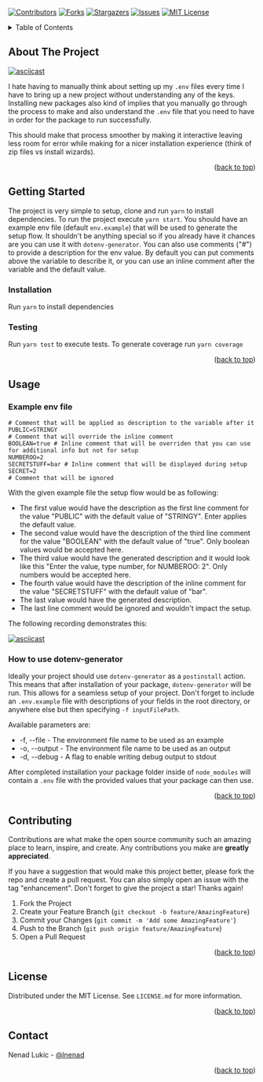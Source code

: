 <!-- PROJECT SHIELDS -->
<!--
*** I'm using markdown "reference style" links for readability.
*** Reference links are enclosed in brackets [ ] instead of parentheses ( ).
*** See the bottom of this document for the declaration of the reference variables
*** for contributors-url, forks-url, etc. This is an optional, concise syntax you may use.
*** https://www.markdownguide.org/basic-syntax/#reference-style-links
-->
[![Contributors][contributors-shield]][contributors-url]
[![Forks][forks-shield]][forks-url]
[![Stargazers][stars-shield]][stars-url]
[![Issues][issues-shield]][issues-url]
[![MIT License][license-shield]][license-url]

<!-- TABLE OF CONTENTS -->
<details>
  <summary>Table of Contents</summary>
  <ol>
    <li>
      <a href="#about-the-project">About The Project</a>
    </li>
    <li>
      <a href="#getting-started">Getting Started</a>
      <ul>
        <li><a href="#prerequisites">Prerequisites</a></li>
        <li><a href="#installation">Installation</a></li>
        <li><a href="#testing">Testing</a></li>
      </ul>
    </li>
    <li><a href="#usage">Usage</a></li>
    <li><a href="#roadmap">Roadmap</a></li>
    <li><a href="#contributing">Contributing</a></li>
    <li><a href="#license">License</a></li>
    <li><a href="#contact">Contact</a></li>
  </ol>
</details>


<!-- ABOUT THE PROJECT -->
## About The Project

[![asciicast](https://asciinema.org/a/598648.svg)](https://asciinema.org/a/598648)

I hate having to manually think about setting up my `.env` files every time I have to bring up a new project without understanding any of the keys. Installing new packages also kind of implies that you manually go through the process to make and also understand the `.env` file that you need to have in order for the package to run successfully. 

This should make that process smoother by making it interactive leaving less room for error while making for a nicer installation experience (think of zip files vs install wizards).

<p align="right">(<a href="#readme-top">back to top</a>)</p>

<!-- GETTING STARTED -->
## Getting Started

The project is very simple to setup, clone and run `yarn` to install dependencies. To run the project execute `yarn start`. You should have an example env file (default `env.example`) that will be used to generate the setup flow. It shouldn't be anything special so if you already have it chances are you can use it with `dotenv-generator`. You can also use comments ("#") to provide a description for the env value. By default you can put comments above the variable to describe it, or you can use an inline comment after the variable and the default value. 

### Installation

Run `yarn` to install dependencies

### Testing

Run `yarn test` to execute tests. To generate coverage run `yarn coverage`

<p align="right">(<a href="#readme-top">back to top</a>)</p>

<!-- USAGE EXAMPLES -->
## Usage

### Example env file

```env
# Comment that will be applied as description to the variable after it
PUBLIC=STRINGY
# Comment that will override the inline comment
BOOLEAN=true # Inline comment that will be overriden that you can use for additional info but not for setup
NUMBEROO=2
SECRETSTUFF=bar # Inline comment that will be displayed during setup
SECRET=2
# Comment that will be ignored
```

With the given example file the setup flow would be as following:

* The first value would have the description as the first line comment for the value "PUBLIC" with the default value of "STRINGY". Enter applies the default value.
* The second value would have the description of the third line comment for the value "BOOLEAN" with the default value of "true". Only boolean values would be accepted here.
* The third value would have the generated description and it would look like this "Enter the value, type number, for NUMBEROO: 2". Only numbers would be accepted here.
* The fourth value would have the description of the inline comment for the value "SECRETSTUFF" with the default value of "bar".
* The last value would have the generated description.
* The last line comment would be ignored and wouldn't impact the setup.

The following recording demonstrates this:

[![asciicast](https://asciinema.org/a/598649.svg)](https://asciinema.org/a/598649)

### How to use dotenv-generator

Ideally your project should use `dotenv-generator` as a `postinstall` action. This means that after installation of your package, `dotenv-generator` will be run. This allows for a seamless setup of your project. Don't forget to include an `.env.example` file with descriptions of your fields in the root directory, or anywhere else but then specifying `-f inputFilePath`.

Available parameters are:
  * -f, --file <env-template-file> - The environment file name to be used as an example
  * -o, --output <env-output-file> - The environment file name to be used as an output
  * -d, --debug - A flag to enable writing debug output to stdout

After completed installation your package folder inside of `node_modules` will contain a `.env` file with the provided values that your package can then use.

<p align="right">(<a href="#readme-top">back to top</a>)</p>


<!-- CONTRIBUTING -->
## Contributing

Contributions are what make the open source community such an amazing place to learn, inspire, and create. Any contributions you make are **greatly appreciated**.

If you have a suggestion that would make this project better, please fork the repo and create a pull request. You can also simply open an issue with the tag "enhancement".
Don't forget to give the project a star! Thanks again!

1. Fork the Project
2. Create your Feature Branch (`git checkout -b feature/AmazingFeature`)
3. Commit your Changes (`git commit -m 'Add some AmazingFeature'`)
4. Push to the Branch (`git push origin feature/AmazingFeature`)
5. Open a Pull Request

<p align="right">(<a href="#readme-top">back to top</a>)</p>



<!-- LICENSE -->
## License

Distributed under the MIT License. See `LICENSE.md` for more information.

<p align="right">(<a href="#readme-top">back to top</a>)</p>



<!-- CONTACT -->
## Contact

Nenad Lukic - [@lnenad](https://github.com/lnenad)

<p align="right">(<a href="#readme-top">back to top</a>)</p>



<!-- MARKDOWN LINKS & IMAGES -->
<!-- https://www.markdownguide.org/basic-syntax/#reference-style-links -->
[contributors-shield]: https://img.shields.io/github/contributors/lnenad/env-generator?style=for-the-badge
[contributors-url]: https://github.com/lnenad/env-generator/graphs/contributors
[forks-shield]: https://img.shields.io/github/forks/lnenad/env-generator?style=for-the-badge
[forks-url]: https://github.com/lnenad/env-generator/network/members
[stars-shield]: https://img.shields.io/github/stars/lnenad/env-generator?style=for-the-badge
[stars-url]: https://github.com/lnenad/env-generator/stargazers
[issues-shield]: https://img.shields.io/github/issues/lnenad/env-generator?style=for-the-badge
[issues-url]: https://github.com/lnenad/env-generator/issues
[license-shield]: https://img.shields.io/github/license/lnenad/env-generator?style=for-the-badge
[license-url]: https://github.com/lnenad/env-generator/blob/master/LICENSE.md
[linkedin-shield]: https://img.shields.io/badge/-LinkedIn-black.svg?style=for-the-badge&logo=linkedin&colorB=555
[linkedin-url]: https://linkedin.com/in/othneildrew
[product-screenshot]: images/screenshot.png
